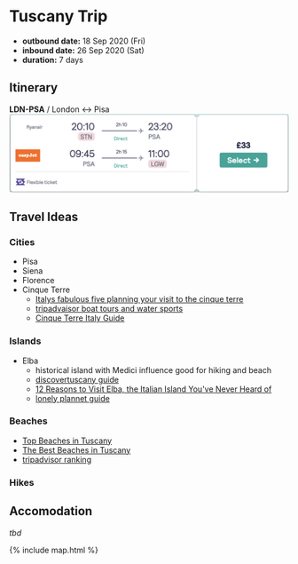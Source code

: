 # Tuscany Trip

- **outbound date:** 18 Sep 2020 (Fri)
- **inbound date:** 26 Sep 2020 (Sat)
- **duration:** 7 days

## Itinerary
**LDN-PSA** / London ↔ Pisa
![Flight London to Pisa](/assets/flight.png)

<div
  data-skyscanner-widget="SearchWidget"
  data-associate-id="a62db278-4fa1-4c4d-bff2-b540a6d1a917"
  data-locale="en-GB"
  data-market="GB"
  data-currency="GBP"
  data-origin-name="'London'"
  data-destination-name="'Pisa'"
  data-flight-outbound-date="2020-09-18"
  data-flight-inbound-date="2020-09-26"
></div>
<script src="https://widgets.skyscanner.net/widget-server/js/loader.js" async></script>

## Travel Ideas

### Cities

- Pisa
- Siena
- Florence
- Cinque Terre
    - [Italys fabulous five planning your visit to the cinque terre](https://www.lonelyplanet.com/articles/italys-fabulous-five-planning-your-visit-to-the-cinque-terre)
    - [tripadvaisor boat tours and water sports](https://www.tripadvisor.co.uk/Attractions-g187817-Activities-c55-Cinque_Terre_Italian_Riviera_Liguria.html)
    - [Cinque Terre Italy Guide](https://www.ontheluce.com/cinque-terre-italy-guide/)

### Islands

- Elba
    - historical island with Medici influence good for hiking and beach
    - [discovertuscany guide](https://www.discovertuscany.com/elba/)
    - [12 Reasons to Visit Elba, the Italian Island You've Never Heard of
](https://theculturetrip.com/europe/italy/articles/12-reasons-to-visit-elba-the-italian-island-youve-never-heard-of)
    - [lonely plannet guide](https://www.lonelyplanet.com/italy/tuscany/elba-1335584)


### Beaches
- [Top Beaches in Tuscany](https://www.discovertuscany.com/what-to-do-in-tuscany/top-beaches-in-tuscany.html)
- [The Best Beaches in Tuscany](https://www.essentialitaly.co.uk/blog/areas-best-beaches-tuscany)
- [tripadvisor ranking](https://www.tripadvisor.co.uk/Attractions-g187893-Activities-c61-t52-Tuscany.html)

### Hikes

## Accomodation
*tbd*

{% include map.html %}
